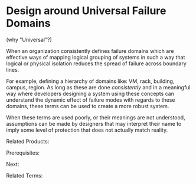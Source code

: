 # Design around Universal Failure Domains

(why "Universal"?)

When an organization consistently defines failure domains which are effective ways of mapping logical grouping of systems in such a way that logical or physical isolation reduces the spread of failure across boundary lines.

For example, defining a hierarchy of domains like: VM, rack, building, campus, region.  As long as these are done *consistently* and in a meaningful way where developers designing a system using these concepts can understand the dynamic effect of failure modes with regards to these domains, these terms can be used to create a more robust system.

When these terms are used poorly, or their meanings are not understood, assumptions can be made by designers that may interpret their name to imply some level of protection that does not actually match reality.

Related Products:

Prerequisites:

Next:

Related Terms:
